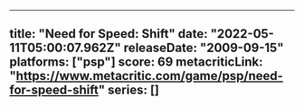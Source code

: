 
---
title: "Need for Speed: Shift"
date: "2022-05-11T05:00:07.962Z"
releaseDate: "2009-09-15"
platforms: ["psp"]
score: 69
metacriticLink: "https://www.metacritic.com/game/psp/need-for-speed-shift"
series: []
---
